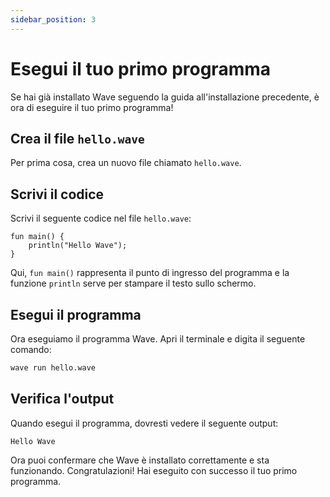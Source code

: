 ```yaml
---
sidebar_position: 3
---
```


# Esegui il tuo primo programma

Se hai già installato Wave seguendo la guida all'installazione precedente, è ora di eseguire il tuo primo programma!

## Crea il file `hello.wave`
Per prima cosa, crea un nuovo file chiamato `hello.wave`.

## Scrivi il codice
Scrivi il seguente codice nel file `hello.wave`:

```wave
fun main() {
    println("Hello Wave");
}
```

Qui, `fun main()` rappresenta il punto di ingresso del programma e la funzione `println` serve per stampare il testo sullo schermo.

## Esegui il programma
Ora eseguiamo il programma Wave. Apri il terminale e digita il seguente comando:

```bash
wave run hello.wave
```

## Verifica l'output
Quando esegui il programma, dovresti vedere il seguente output:

```
Hello Wave
```

Ora puoi confermare che Wave è installato correttamente e sta funzionando. Congratulazioni! Hai eseguito con successo il tuo primo programma.
